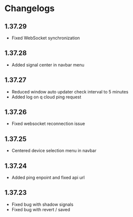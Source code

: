 # Changelogs

## 1.37.29

- Fixed WebSocket synchronization

## 1.37.28

- Added signal center in navbar menu

## 1.37.27

- Reduced window auto updater check interval to 5 minutes
- Added log on q cloud ping request

## 1.37.26

- Fixed websocket reconnection issue

## 1.37.25

- Centered device selection menu in navbar

## 1.37.24

- Added ping enpoint and fixed api url

## 1.37.23

- Fixed bug with shadow signals
- Fixed bug with revert / saved
